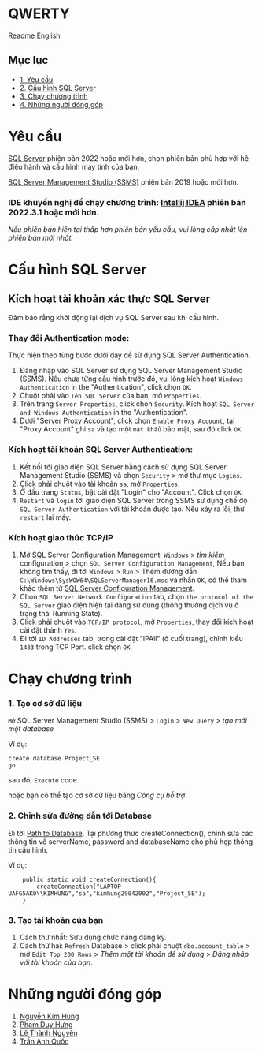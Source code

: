 # QWERTY

[Readme English](..\Readme.md)

## Mục lục

<!-- TOC -->
* [1. Yêu cầu](#yêu-cầu)
* [2. Cấu hình SQL Server](#cấu-hình-sql-server)
* [3. Chạy chương trình](#chạy-chương-trình)
* [4. Những người đóng góp](#những-người-đóng-góp)
<!-- TOC -->

# Yêu cầu
[SQL Server](https://www.microsoft.com/en-us/sql-server/sql-server-downloads) phiên bản 2022 hoặc mới hơn,
chọn phiên bản phù hợp với hệ điều hành và cấu hình máy tính của bạn.

[SQL Server Management Studio (SSMS)](https://learn.microsoft.com/en-us/sql/ssms/download-sql-server-management-studio-ssms?view=sql-server-ver16) phiên bản 2019 hoặc mới hơn.

### IDE khuyến nghị để chạy chương trình: [Intellij IDEA](https://www.jetbrains.com/idea/download/#section=windows) phiên bản 2022.3.1 hoặc mới hơn.

*Nếu phiên bản hiện tại thấp hơn phiên bản yêu cầu, vui lòng cập nhật lên phiên bản mới nhất.*

# Cấu hình SQL Server 

## Kích hoạt tài khoản xác thực SQL Server

Đảm bảo rẳng khởi động lại dịch vụ SQL Server sau khi cấu hình.

### Thay đổi Authentication mode:

Thực hiện theo từng bước dưới đây để sử dụng SQL Server Authentication.

1. Đăng nhập vào SQL Server sử dụng SQL Server Management Studio (SSMS). Nếu chưa từng cấu hình trước đó, 
vui lòng kích hoạt `Windows Authentication` in the "Authentication", click chọn `OK`.
2. Chuột phải vào `Tên SQL Server` của bạn, mở `Properties`.
3. Trên trang `Server Properties`, click chọn `Security`. Kích hoạt `SQL Server and Windows Authentication` in the "Authentication".
4. Dưới "Server Proxy Account", click chọn `Enable Proxy Account`, tại "Proxy Account" ghi `sa` và tạo một `mật khẩu` bảo mật, sau đó click `OK`.

### Kích hoạt tài khoản SQL Server Authentication:

1. Kết nối tới giao diện SQL Server bằng cách sử dụng SQL Server Management Studio (SSMS) và chọn `Security` > mở thư mục `Logins`.
2. Click phải chuột vào tài khoản `sa`, mở `Properties`.
3. Ở đầu trang `Status`, bật cài đặt "Login" cho "Account". Click chọn `OK`.
4. `Restart` và `login` tới giao diện SQL Server trong SSMS sử dụng chế độ `SQL Server Authentication` với tài khoản được tạo. Nếu xảy ra lỗi, thử `restart` lại máy.

### Kích hoạt giao thức TCP/IP
1. Mở SQL Server Configuration Management: `Windows` > *tìm kiếm* configuration > chọn `SQL Server Configuration Management`,
   Nếu bạn không tìm thấy, đi tới `Windows` > `Run` > Thêm đường dẫn `C:\Windows\SysWOW64\SQLServerManager16.msc` và nhấn `OK`, có thể tham khảo thêm từ [SQL Server Configuration Management](https://learn.microsoft.com/en-us/sql/relational-databases/sql-server-configuration-manager?view=sql-server-ver16).
2. Chọn `SQL Server Network Configuration` tab, chọn `the protocol of the SQL Server` giao diện hiện tại đang sử dung (thông thường dịch vụ ở trạng thái Running State).
3. Click phải chuột vào `TCP/IP protocol`, mở `Properties`, thay đổi kích hoạt cài đặt thành `Yes`.
4. Đi tới `ID Addresses` tab, trong cài đặt "IPAll" (ở cuối trang), chỉnh kiểu `1433` trong TCP Port. click chọn `OK`.

# Chạy chương trình

### 1. Tạo cơ sở dữ liệu

`Mở` SQL Server Management Studio (SSMS) > `Login` > `New Query` > _tạo mới một database_

Ví dụ:
```
create database Project_SE
go
```
sau đó, `Execute` code.
 
hoặc bạn có thể tạo cơ sở dữ liệu bằng _Công cụ hỗ trợ_.

### 2. Chỉnh sửa đường dẫn tới Database

Đi tới [Path to Database](..\src\main\java\components\database\DatabaseConnection.java). 
Tại phương thức createConnection(), chỉnh sửa các thông tin về serverName, password and databaseName cho phù hợp thông tin cấu hình.

Ví dụ:
```shell
    public static void createConnection(){
        createConnection("LAPTOP-UAFG5AK0\\KIMHUNG","sa","kimhung29042002","Project_SE");
    }
```

### 3. Tạo tài khoản của bạn

1. Cách thứ nhất: Sửu dụng chức năng đăng ký.
2. Cách thứ hai: `Refresh` Database > click phải chuột `dbo.account_table` > mở `Edit Top 200 Rows` > _Thêm một tài khoản để sử dụng_ > _Đăng nhập với tài khoản của bạn_.

# Những người đóng góp

1. [Nguyễn Kim Hùng](https://github.com/NguyenKimHung2002)
2. [Phạm Duy Hưng](https://github.com/lightningdhna)
3. [Lê Thành Nguyên](https://github.com/love123bg)
4. [Trần Anh Quốc](https://github.com/gachu)